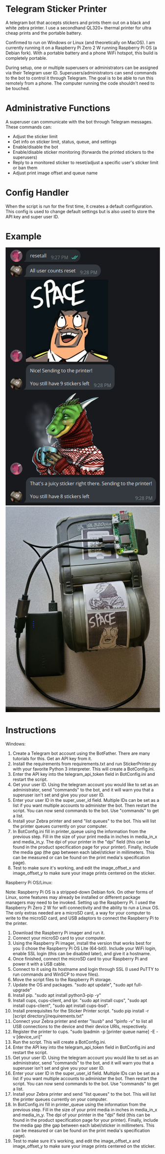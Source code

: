 # Telegram Sticker Printer
A telegram bot that accepts stickers and prints them out on a black and white zebra printer. I use a secondhand QL320+ thermal printer for ultra cheap prints and the portable battery.

Confirmed to run on Windows or Linux (and theoretically on MacOS). I am currently running it on a Raspberry Pi Zero 2 W running Raspberry Pi OS (a Debian fork). With a portable battery and a phone WiFi hotspot, this build is completely portable.

During setup, one or multiple superusers or administrators can be assigned via their Telegram user ID. Superusers/administrators can send commands to the bot to control it through Telegram. The goal is to be able to run this remotely from a phone. The computer running the code shouldn't need to be touched.

# Administrative Functions
A superuser can communicate with the bot through Telegram messages. These commands can:
- Adjust the sticker limit
- Get info on sticker limit, status, queue, and settings
- Enable/disable the bot
- Enable/disable sticker monitoring (forwards the printed stickers to the superusers)
- Reply to a monitored sticker to reset/adjust a specific user's sticker limit or ban them
- Adjust print image offset and queue name

# Config Handler
When the script is run for the first time, it creates a default configuration. This config is used to change default settings but is also used to store the API key and super user ID.

# Example
![img_2.png](img_2.png) ![img_3.png](img_3.png)

# Instructions
Windows:
1. Create a Telegram bot account using the BotFather. There are many tutorials for this. Get an API key from it.
2. Install the requirements from requirements.txt and run StickerPrinter.py with your favorite Python 3 interpreter. This will create a BotConfig.ini.
3. Enter the API key into the telegram_api_token field in BotConfig.ini and restart the script.
4. Get your user ID. Using the telegram account you would like to set as an administrator, send "commands" to the bot, and it will warn you that a superuser isn't set and give you your user ID.
5. Enter your user ID in the super_user_id field. Multiple IDs can be set as a list if you want multiple accounts to administer the bot. Then restart the script. You can now send commands to the bot. Use "commands" to get a list.
6. Install your Zebra printer and send "list queues" to the bot. This will list the printer queues currently on your computer.
7. In BotConfig.ini fill in printer_queue using the information from the previous step. Fill in the size of your print media in inches in media_in_x and media_in_y. The dpi of your printer in the "dpi" field (this can be found in the product specification page for your printer). Finally, include the media gap (the gap between each label/sticker in millimeters. This can be measured or can be found on the print media's specification page).
8. Test to make sure it's working, and edit the image_offset_x and image_offset_y to make sure your image prints centered on the sticker.


Raspberry Pi OS/Linux:

Note: Raspberry Pi OS is a stripped-down Debian fork. On other forms of Linux, some features may already be installed or different package managers may need to be invoked.
Setting up the Raspberry Pi. I used the Raspberry Pi Zero 2 W for wifi connectivity and the ability to run a Linux OS. The only extras needed are a microSD card, a way for your computer to write to the microSD card, and USB adaptors to connect the Raspberry Pi to the printer.
1. Download the Raspberry Pi imager and run it.
2. Connect your microSD card to your computer.
3. Using the Raspberry Pi imager, install the version that works best for you (I chose the Raspberry Pi OS Lite (64-bit)). Include your WiFi login, enable SSL login (this can be disabled later), and give it a hostname.
4. Once finished, connect the microSD card to your Raspberry Pi and power it with a USB cable.
5. Connect to it using its hostname and login through SSL (I used PuTTY to run commands and WinSCP to move files).
6. Move the script files to the Raspberry Pi storage.
7. Update the OS and packages. "sudo apt update", "sudo apt full-upgrade"
8. Install pip. "sudo apt install python3-pip -y"
9. Install cups, cups-client, and lpr. "sudo apt install cups", "sudo apt install cups-client", "sudo apt install cups-bsd".
10. Install prerequisites for the Sticker Printer script. "sudo pip install -r [script directory]/requirements.txt"
11. Connect your Zebra printer and enter "lsusb" and "lpinfo -v" to list all USB connections to the device and their device URIs, respectively.
12. Register the printer to cups. "sudo lpadmin -p [printer queue name] -E -v [device_uri]"
13. Run the script. This will create a BotConfig.ini.
14. Enter the API key into the telegram_api_token field in BotConfig.ini and restart the script.
15. Get your user ID. Using the telegram account you would like to set as an administrator, send "commands" to the bot, and it will warn you that a superuser isn't set and give you your user ID.
16. Enter your user ID in the super_user_id field. Multiple IDs can be set as a list if you want multiple accounts to administer the bot. Then restart the script. You can now send commands to the bot. Use "commands" to get a list.
17. Install your Zebra printer and send "list queues" to the bot. This will list the printer queues currently on your computer.
18. In BotConfig.ini fill in printer_queue using the information from the previous step. Fill in the size of your print media in inches in media_in_x and media_in_y. The dpi of your printer in the "dpi" field (this can be found in the product specification page for your printer). Finally, include the media gap (the gap between each label/sticker in millimeters. This can be measured or can be found on the print media's specification page).
19. Test to make sure it's working, and edit the image_offset_x and image_offset_y to make sure your image prints centered on the sticker.